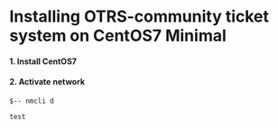# Installing OTRS-community ticket system on CentOS7 Minimal

#### 1. Install CentOS7
#### 2. Activate network
```
$-- nmcli d
```

`test`
